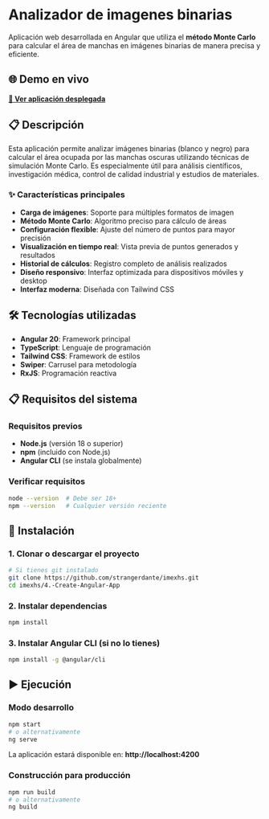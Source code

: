 # Analizador de imagenes binarias

Aplicación web desarrollada en Angular que utiliza el **método Monte Carlo** para calcular el área de manchas en imágenes binarias de manera precisa y eficiente.

## 🌐 Demo en vivo

**[🚀 Ver aplicación desplegada](https://prueba-ejercicio-4.netlify.app/)**

## 📋 Descripción

Esta aplicación permite analizar imágenes binarias (blanco y negro) para calcular el área ocupada por las manchas oscuras utilizando técnicas de simulación Monte Carlo. Es especialmente útil para análisis científicos, investigación médica, control de calidad industrial y estudios de materiales.

### ✨ Características principales

-  **Carga de imágenes**: Soporte para múltiples formatos de imagen
-  **Método Monte Carlo**: Algoritmo preciso para cálculo de áreas
-  **Configuración flexible**: Ajuste del número de puntos para mayor precisión
-  **Visualización en tiempo real**: Vista previa de puntos generados y resultados
-  **Historial de cálculos**: Registro completo de análisis realizados
-  **Diseño responsivo**: Interfaz optimizada para dispositivos móviles y desktop
-  **Interfaz moderna**: Diseñada con Tailwind CSS

## 🛠️ Tecnologías utilizadas

- **Angular 20**: Framework principal
- **TypeScript**: Lenguaje de programación
- **Tailwind CSS**: Framework de estilos
- **Swiper**: Carrusel para metodología
- **RxJS**: Programación reactiva

## 📋 Requisitos del sistema

### Requisitos previos
- **Node.js** (versión 18 o superior)
- **npm** (incluido con Node.js)
- **Angular CLI** (se instala globalmente)

### Verificar requisitos
```bash
node --version  # Debe ser 18+
npm --version   # Cualquier versión reciente
```

## 🚀 Instalación

### 1. Clonar o descargar el proyecto
```bash
# Si tienes git instalado
git clone https://github.com/strangerdante/imexhs.git
cd imexhs/4.-Create-Angular-App

```

### 2. Instalar dependencias
```bash
npm install
```

### 3. Instalar Angular CLI (si no lo tienes)
```bash
npm install -g @angular/cli
```

## ▶️ Ejecución

### Modo desarrollo
```bash
npm start
# o alternativamente
ng serve
```

La aplicación estará disponible en: **http://localhost:4200**

### Construcción para producción
```bash
npm run build
# o alternativamente
ng build
```
